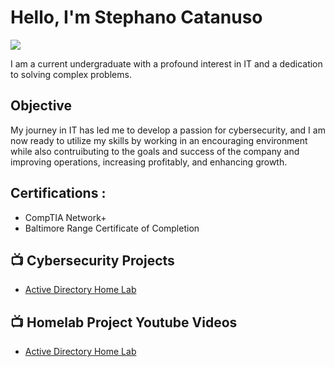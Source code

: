 # Hello, I'm Stephano Catanuso
<a href="https://linkedin.com/in/stephano-catanuso-101b7b308/"><img src="https://img.shields.io/badge/-LinkedIn-0072b1?&style=for-the-badge&logo=linkedin&logoColor=white" /></a>


I am a current undergraduate with a profound interest in IT and a dedication to solving complex problems.

## Objective

My journey in IT has led me to develop a passion for cybersecurity, and I am now ready to utilize my skills by working in an encouraging environment while also contruibuting to the goals and success of the company and improving operations, increasing profitably, and enhancing growth.

<h2> Certifications :</h2>

- CompTIA Network+
- Baltimore Range Certificate of Completion

<h2>📺 Cybersecurity Projects</h2>

- [Active Directory Home Lab](https://github.com/printcyber-steph/Basic-ActiveDirectory-and-HomeLabDetection/blob/main/README.md)


<h2>📺 Homelab Project Youtube Videos</h2>

- [Active Directory Home Lab](https://www.youtube.com/watch?v=a83ASGn_V_s)
